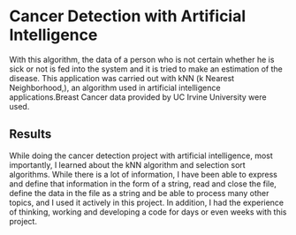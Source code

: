 
# Cancer Detection with Artificial Intelligence

With this algorithm, the data of a person who is not certain whether he is sick or not is fed into the system and it is tried to make an estimation of the disease. This application was carried out with kNN (k Nearest Neighborhood,), an algorithm used in artificial intelligence applications.Breast Cancer data provided by UC Irvine University were used.
## Results

While doing the cancer detection project with artificial intelligence, most importantly, I learned about the kNN algorithm and selection sort algorithms.
While there is a lot of information, I have been able to express and define that information in the form of a string, read and close the file, define the data in the file as a string and be able to process many other topics, and I used it actively in this project.
In addition, I had the experience of thinking, working and developing a code for days or even weeks with this project.
